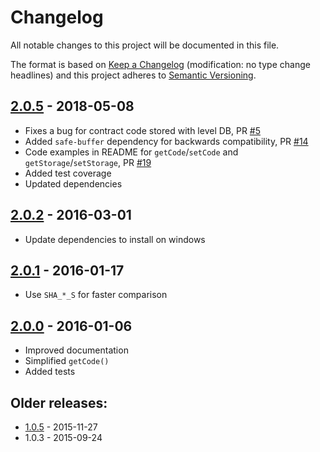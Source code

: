 # Changelog
All notable changes to this project will be documented in this file.

The format is based on [Keep a Changelog](http://keepachangelog.com/en/1.0.0/) 
(modification: no type change headlines) and this project adheres to 
[Semantic Versioning](http://semver.org/spec/v2.0.0.html).

## [2.0.5] - 2018-05-08
- Fixes a bug for contract code stored with level DB, PR [#5](https://octonion.institute/susy-js/sophonjs-account/pull/5)
- Added ``safe-buffer`` dependency for backwards compatibility, PR [#14](https://octonion.institute/susy-js/sophonjs-account/pull/14)
- Code examples in README for ``getCode``/``setCode`` and ``getStorage``/``setStorage``, PR [#19](https://octonion.institute/susy-js/sophonjs-account/pull/19)
- Added test coverage
- Updated dependencies

[2.0.5]: https://octonion.institute/susy-js/sophonjs-account/compare/v2.0.2...v2.0.5

## [2.0.2] - 2016-03-01
- Update dependencies to install on windows

[2.0.2]: https://octonion.institute/susy-js/sophonjs-account/compare/v2.0.1...v2.0.2

## [2.0.1] - 2016-01-17
- Use ``SHA_*_S`` for faster comparison

[2.0.1]: https://octonion.institute/susy-js/sophonjs-account/compare/v2.0.0...v2.0.1

## [2.0.0] - 2016-01-06
- Improved documentation
- Simplified ``getCode()``
- Added tests

[2.0.0]: https://octonion.institute/susy-js/sophonjs-account/compare/v1.0.5...v2.0.0

## Older releases:

- [1.0.5](https://octonion.institute/susy-js/sophonjs-account/compare/1.0.3...v1.0.5) - 2015-11-27
- 1.0.3 - 2015-09-24


